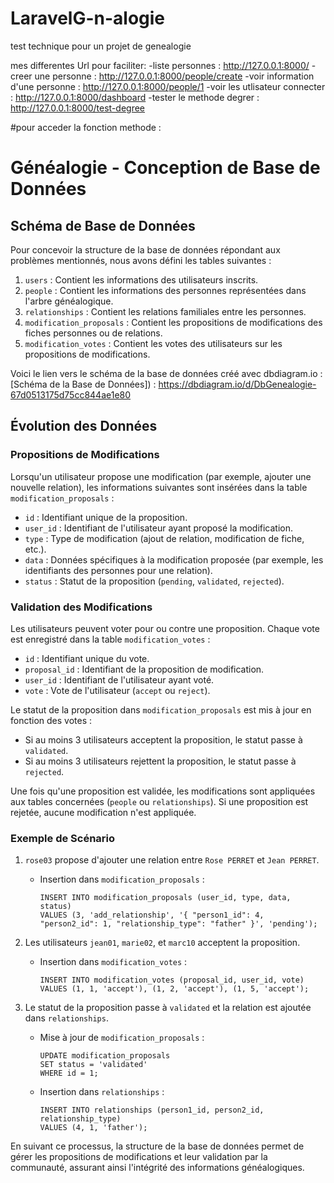 # LaravelG-n-alogie
test technique pour un projet de genealogie

mes differentes Url pour faciliter: 
-liste personnes : http://127.0.0.1:8000/
-creer une personne : http://127.0.0.1:8000/people/create
-voir information d'une personne : http://127.0.0.1:8000/people/1
-voir les utlisateur connecter : http://127.0.0.1:8000/dashboard
-tester le methode degrer : http://127.0.0.1:8000/test-degree


#pour acceder la fonction methode :

# Généalogie - Conception de Base de Données

## Schéma de Base de Données

Pour concevoir la structure de la base de données répondant aux problèmes mentionnés, nous avons défini les tables suivantes :

1. `users` : Contient les informations des utilisateurs inscrits.
2. `people` : Contient les informations des personnes représentées dans l'arbre généalogique.
3. `relationships` : Contient les relations familiales entre les personnes.
4. `modification_proposals` : Contient les propositions de modifications des fiches personnes ou de relations.
5. `modification_votes` : Contient les votes des utilisateurs sur les propositions de modifications.

Voici le lien vers le schéma de la base de données créé avec dbdiagram.io :
[Schéma de la Base de Données]) : https://dbdiagram.io/d/DbGenealogie-67d0513175d75cc844ae1e80

## Évolution des Données

### Propositions de Modifications

Lorsqu'un utilisateur propose une modification (par exemple, ajouter une nouvelle relation), les informations suivantes sont insérées dans la table `modification_proposals` :

- `id` : Identifiant unique de la proposition.
- `user_id` : Identifiant de l'utilisateur ayant proposé la modification.
- `type` : Type de modification (ajout de relation, modification de fiche, etc.).
- `data` : Données spécifiques à la modification proposée (par exemple, les identifiants des personnes pour une relation).
- `status` : Statut de la proposition (`pending`, `validated`, `rejected`).

### Validation des Modifications

Les utilisateurs peuvent voter pour ou contre une proposition. Chaque vote est enregistré dans la table `modification_votes` :

- `id` : Identifiant unique du vote.
- `proposal_id` : Identifiant de la proposition de modification.
- `user_id` : Identifiant de l'utilisateur ayant voté.
- `vote` : Vote de l'utilisateur (`accept` ou `reject`).

Le statut de la proposition dans `modification_proposals` est mis à jour en fonction des votes :

- Si au moins 3 utilisateurs acceptent la proposition, le statut passe à `validated`.
- Si au moins 3 utilisateurs rejettent la proposition, le statut passe à `rejected`.

Une fois qu'une proposition est validée, les modifications sont appliquées aux tables concernées (`people` ou `relationships`). Si une proposition est rejetée, aucune modification n'est appliquée.

### Exemple de Scénario

1. `rose03` propose d'ajouter une relation entre `Rose PERRET` et `Jean PERRET`.
   - Insertion dans `modification_proposals` :
     ```
     INSERT INTO modification_proposals (user_id, type, data, status)
     VALUES (3, 'add_relationship', '{ "person1_id": 4, "person2_id": 1, "relationship_type": "father" }', 'pending');
     ```

2. Les utilisateurs `jean01`, `marie02`, et `marc10` acceptent la proposition.
   - Insertion dans `modification_votes` :
     ```
     INSERT INTO modification_votes (proposal_id, user_id, vote)
     VALUES (1, 1, 'accept'), (1, 2, 'accept'), (1, 5, 'accept');
     ```

3. Le statut de la proposition passe à `validated` et la relation est ajoutée dans `relationships`.
   - Mise à jour de `modification_proposals` :
     ```
     UPDATE modification_proposals
     SET status = 'validated'
     WHERE id = 1;
     ```

   - Insertion dans `relationships` :
     ```
     INSERT INTO relationships (person1_id, person2_id, relationship_type)
     VALUES (4, 1, 'father');
     ```

En suivant ce processus, la structure de la base de données permet de gérer les propositions de modifications et leur validation par la communauté, assurant ainsi l'intégrité des informations généalogiques.

